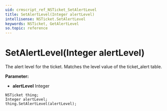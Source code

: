 ```yaml
---
uid: crmscript_ref_NSTicket_SetAlertLevel
title: SetAlertLevel(Integer alertLevel)
intellisense: NSTicket.SetAlertLevel
keywords: NSTicket, GetAlertLevel
so.topic: reference
---
```


# SetAlertLevel(Integer alertLevel)

The alert level for the ticket. Matches the level value of the ticket_alert table.

**Parameter:** 
* **alertLevel** Integer

```crmscript
NSTicket thing;
Integer alertLevel;
thing.SetAlertLevel(alertLevel);
```


